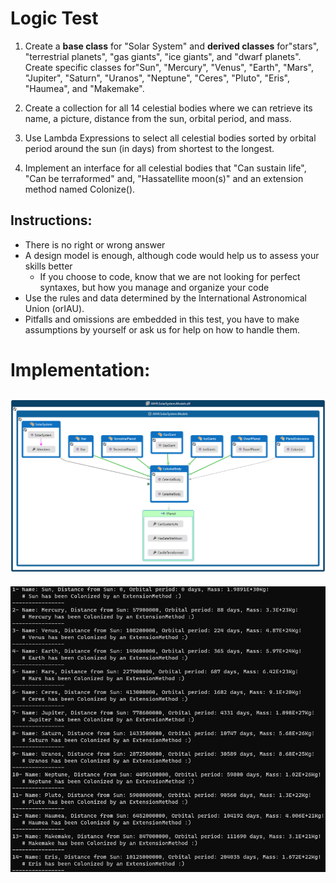 # Logic Test
1. Create a **base class** for "Solar System" and **derived classes** for"stars", "terrestrial planets", "gas giants", "ice giants", and "dwarf planets". Create specific classes for"Sun", "Mercury", "Venus", "Earth", "Mars", "Jupiter", "Saturn", "Uranos", "Neptune", "Ceres", "Pluto", "Eris", "Haumea", and "Makemake".

1. Create a collection for all 14 celestial bodies where we can retrieve its name, a picture, distance from the sun, orbital period, and mass.

1. Use Lambda Expressions to select all celestial bodies sorted by orbital period around the sun (in days) from shortest to the longest.

1. Implement an interface for all celestial bodies that "Can sustain life", "Can be terraformed" and, "Hassatellite moon(s)" and an extension method named Colonize().

## Instructions:
* There is no right or wrong answer
* A design model is enough, although code would help us to assess your skills better
  * If you choose to code, know that we are not looking for perfect syntaxes, but how you manage and organize your code
* Use the rules and data determined by the International Astronomical Union (orIAU).
* Pitfalls and omissions are embedded in this test, you have to make assumptions by yourself or ask us for help on how to handle them.

# Implementation:
![Class Diagram](/docs/classDiagram.png)
--
![Console Run](/docs/consoleRun.png)